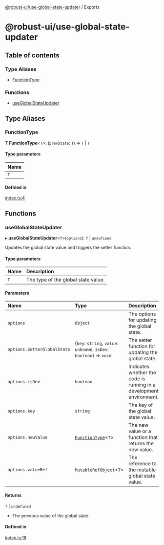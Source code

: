 [@robust-ui/use-global-state-updater](README.md) / Exports

# @robust-ui/use-global-state-updater

## Table of contents

### Type Aliases

- [FunctionType](modules.md#functiontype)

### Functions

- [useGlobalStateUpdater](modules.md#useglobalstateupdater)

## Type Aliases

### FunctionType

Ƭ **FunctionType**\<`T`\>: (`prevState`: `T`) => `T` \| `T`

#### Type parameters

| Name |
| :------ |
| `T` |

#### Defined in

[index.ts:4](https://github.com/nahuelRosas/robust-ui/blob/148f787/packages/hooks/use-global-state-updater/src/index.ts#L4)

## Functions

### useGlobalStateUpdater

▸ **useGlobalStateUpdater**\<`T`\>(`options`): `T` \| `undefined`

Updates the global state value and triggers the setter function.

#### Type parameters

| Name | Description |
| :------ | :------ |
| `T` | The type of the global state value. |

#### Parameters

| Name | Type | Description |
| :------ | :------ | :------ |
| `options` | `Object` | The options for updating the global state. |
| `options.SetterGlobalState` | (`key`: `string`, `value`: `unknown`, `isDev`: `boolean`) => `void` | The setter function for updating the global state. |
| `options.isDev` | `boolean` | Indicates whether the code is running in a development environment. |
| `options.key` | `string` | The key of the global state value. |
| `options.newValue` | [`FunctionType`](modules.md#functiontype)\<`T`\> | The new value or a function that returns the new value. |
| `options.valueRef` | `MutableRefObject`\<`T`\> | The reference to the mutable global state value. |

#### Returns

`T` \| `undefined`

- The previous value of the global state.

#### Defined in

[index.ts:18](https://github.com/nahuelRosas/robust-ui/blob/148f787/packages/hooks/use-global-state-updater/src/index.ts#L18)
